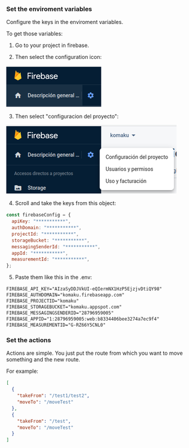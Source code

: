 ### Set the enviroment variables

Configure the keys in the enviroment variables.

To get those variables:

1. Go to your project in firebase.

2. Then select the configuration icon:

![configuration](img/conf.png)

3. Then select "configuracion del proyecto":

![configuration](img/conf-proy.png)

4. Scroll and take the keys from this object:

```js
const firebaseConfig = {
  apiKey: "***********",
  authDomain: "***********",
  projectId: "***********",
  storageBucket: "***********",
  messagingSenderId: "***********",
  appId: "***********",
  measurementId: "***********",
};
```

5. Paste them like this in the .env:

```env
FIREBASE_API_KEY="AIzaSyDDJVkUI-eQIermNX1HzP5EjzjvDtiQY98"
FIREBASE_AUTHDOMAIN="komaku.firebaseapp.com"
FIREBASE_PROJECTID="komaku"
FIREBASE_STORAGEBUCKET="komaku.appspot.com"
FIREBASE_MESSAGINGSENDERID="28796959005"
FIREBASE_APPID="1:28796959005:web:b8334406bee3274a7ec9f4"
FIREBASE_MEASUREMENTID="G-RZ66Y5CNL0"
```

### Set the actions

Actions are simple. You just put the route from which you want to move something and the new route.

For example:

```json
[
  {
    "takeFrom": "/test1/test2",
    "moveTo": "/moveTest"
  },
  {
    "takeFrom": "/test",
    "moveTo": "/moveTest"
  }
]
```
